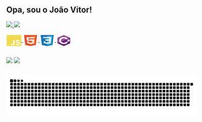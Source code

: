  ## Opa, sou o João Vitor!
 <div>
  <a href="https://github.com/jtomazi">
  <img height="170em" src="https://github-readme-stats.vercel.app/api?username=jtomazi&show_icons=true&theme=light&include_all_commits=true&count_private=true"/>
  <img height="170em" src="https://github-readme-stats.vercel.app/api/top-langs/?username=jtomazi&layout=compact&langs_count=7&theme=light"/>
</div> 
 
  
  <div style="display: inline_block"><br>
  <img align="center" alt="Rafa-Js" height="30" width="40" src="https://raw.githubusercontent.com/devicons/devicon/master/icons/javascript/javascript-plain.svg">
  <img align="center" alt="Rafa-HTML" height="30" width="40" src="https://raw.githubusercontent.com/devicons/devicon/master/icons/html5/html5-original.svg">
  <img align="center" alt="Rafa-CSS" height="30" width="40" src="https://raw.githubusercontent.com/devicons/devicon/master/icons/css3/css3-original.svg">  
  <img align="center" alt="Rafa-Csharp" height="30" width="40" src="https://raw.githubusercontent.com/devicons/devicon/master/icons/csharp/csharp-original.svg">  
</div>
  
  ##
  
  <div>   
  <a href = "mailto:joaovitor.tomazi@outlook.com"><img src="https://img.shields.io/badge/-Email-%23333?style=for-the-badge&logo=gmail&logoColor=white" target="_blank"></a>
  <a href="https://www.linkedin.com/in/jo%C3%A3o-vitor-cardoso-tomazi" target="_blank"><img src="https://img.shields.io/badge/-LinkedIn-%230077B5?style=for-the-badge&logo=linkedin&logoColor=white" target="_blank"></a>     
</div>
  
 ##
  
   ![Snake animation](https://github.com/jtomazi/jtomazi/blob/output/github-contribution-grid-snake.svg)
